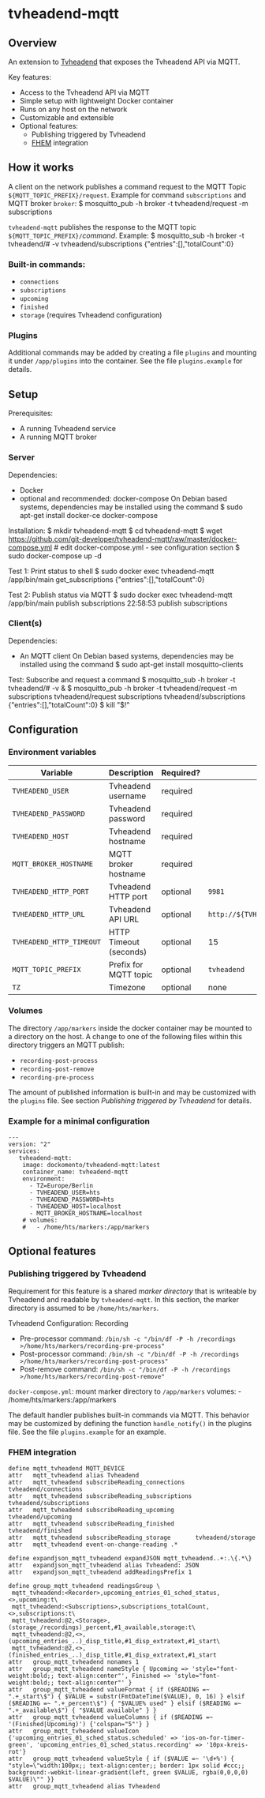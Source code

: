 # tvheadend-mqtt

## Overview
An extension to [Tvheadend](https://tvheadend.org/) that exposes the Tvheadend API via MQTT.

Key features:
- Access to the Tvheadend API via MQTT
- Simple setup with lightweight Docker container
- Runs on any host on the network
- Customizable and extensible
- Optional features:
  - Publishing triggered by Tvheadend
  - [FHEM](https://fhem.de) integration

## How it works
A client on the network publishes a command request to the MQTT Topic `${MQTT_TOPIC_PREFIX}/request`.
Example for command `subscriptions` and MQTT broker `broker`:
    $ mosquitto_pub -h broker -t tvheadend/request -m subscriptions

`tvheadend-mqtt` publishes the response to the MQTT topic `${MQTT_TOPIC_PREFIX}/`*command*. Example:
    $ mosquitto_sub -h broker -t tvheadend/# -v
    tvheadend/subscriptions {"entries":[],"totalCount":0}

### Built-in commands:
- `connections`
- `subscriptions`
- `upcoming`
- `finished`
- `storage` (requires Tvheadend configuration)

### Plugins
Additional commands may be added by creating a file `plugins` and mounting it under `/app/plugins` into the container.
See the file `plugins.example` for details.

## Setup
Prerequisites:
* A running Tvheadend service
* A running MQTT broker

### Server
Dependencies:
* Docker
* optional and recommended: docker-compose
On Debian based systems, dependencies may be installed using the command
    $ sudo apt-get install docker-ce docker-compose

Installation:
    $ mkdir tvheadend-mqtt
    $ cd tvheadend-mqtt
    $ wget https://github.com/git-developer/tvheadend-mqtt/raw/master/docker-compose.yml
    # edit docker-compose.yml - see configuration section
    $ sudo docker-compose up -d

Test 1: Print status to shell
    $ sudo docker exec tvheadend-mqtt /app/bin/main get_subscriptions
    {"entries":[],"totalCount":0}

Test 2: Publish status via MQTT
    $ sudo docker exec tvheadend-mqtt /app/bin/main publish subscriptions
    22:58:53 publish subscriptions

### Client(s)
Dependencies:
* An MQTT client
On Debian based systems, dependencies may be installed using the command
    $ sudo apt-get install mosquitto-clients

Test: Subscribe and request a command
    $ mosquitto_sub -h broker -t tvheadend/# -v &
    $ mosquitto_pub -h broker -t tvheadend/request -m subscriptions
    tvheadend/request subscriptions
    tvheadend/subscriptions {"entries":[],"totalCount":0}
    $ kill "$!"

## Configuration 
### Environment variables

| Variable                 | Description            | Required? |  Default     |
| ------------------------ | ---------------------- | --------- | ------------ |
| `TVHEADEND_USER`         | Tvheadend username     | required  |              |
| `TVHEADEND_PASSWORD`     | Tvheadend password     | required  |              |
| `TVHEADEND_HOST`         | Tvheadend hostname     | required  |              |
| `MQTT_BROKER_HOSTNAME`   | MQTT broker hostname   | required  |              |
| `TVHEADEND_HTTP_PORT`    | Tvheadend HTTP port    | optional  | `9981`       |
| `TVHEADEND_HTTP_URL`     | Tvheadend API URL      | optional  | `http://${TVHEADEND_HOST}:${TVHEADEND_HTTP_PORT}` |
| `TVHEADEND_HTTP_TIMEOUT` | HTTP Timeout (seconds) | optional  | 15           |
| `MQTT_TOPIC_PREFIX`      | Prefix for MQTT topic  | optional  | `tvheadend`  |
| `TZ`                     | Timezone               | optional  | none         |

### Volumes
The directory `/app/markers` inside the docker container may be mounted to a directory on the host.
A change to one of the following files within this directory triggers an MQTT publish:
* `recording-post-process`
* `recording-post-remove`
* `recording-pre-process`

The amount of published information is built-in and may be customized with the `plugins` file.
See section *Publishing triggered by Tvheadend* for details.

### Example for a minimal configuration
    ---
    version: "2"
    services:
       tvheadend-mqtt:
        image: dockomento/tvheadend-mqtt:latest
        container_name: tvheadend-mqtt
        environment:
          - TZ=Europe/Berlin
          - TVHEADEND_USER=hts
          - TVHEADEND_PASSWORD=hts
          - TVHEADEND_HOST=localhost
          - MQTT_BROKER_HOSTNAME=localhost
        # volumes:
        #   - /home/hts/markers:/app/markers

## Optional features
### Publishing triggered by Tvheadend
Requirement for this feature is a shared *marker directory* that is writeable by Tvheadend and readable by `tvheadend-mqtt`.
In this section, the marker directory is assumed to be `/home/hts/markers`.

Tvheadend Configuration: Recording
- Pre-processor command:  `/bin/sh -c "/bin/df -P -h /recordings >/home/hts/markers/recording-pre-process"`
- Post-processor command: `/bin/sh -c "/bin/df -P -h /recordings >/home/hts/markers/recording-post-process"`
- Post-remove command:    `/bin/sh -c "/bin/df -P -h /recordings >/home/hts/markers/recording-post-remove"`

`docker-compose.yml`: mount marker directory to `/app/markers`
        volumes:
          - /home/hts/markers:/app/markers

The default handler publishes built-in commands via MQTT. This behavior may be customized by
defining the function `handle_notify()` in the plugins file. See the file `plugins.example` for an example.


### FHEM integration
```
define mqtt_tvheadend MQTT_DEVICE
attr   mqtt_tvheadend alias Tvheadend
attr   mqtt_tvheadend subscribeReading_connections   tvheadend/connections
attr   mqtt_tvheadend subscribeReading_subscriptions tvheadend/subscriptions
attr   mqtt_tvheadend subscribeReading_upcoming      tvheadend/upcoming
attr   mqtt_tvheadend subscribeReading_finished      tvheadend/finished
attr   mqtt_tvheadend subscribeReading_storage       tvheadend/storage
attr   mqtt_tvheadend event-on-change-reading .*

define expandjson_mqtt_tvheadend expandJSON mqtt_tvheadend..+:.\{.*\}
attr   expandjson_mqtt_tvheadend alias Tvheadend: JSON
attr   expandjson_mqtt_tvheadend addReadingsPrefix 1

define group_mqtt_tvheadend readingsGroup \
 mqtt_tvheadend:<Recorder>,upcoming_entries_01_sched_status,<>,upcoming:t\
 mqtt_tvheadend:<Subscriptions>,subscriptions_totalCount,<>,subscriptions:t\
 mqtt_tvheadend:@2,<Storage>,(storage_/recordings)_percent,#1_available,storage:t\
 mqtt_tvheadend:@2,<>,(upcoming_entries_..)_disp_title,#1_disp_extratext,#1_start\
 mqtt_tvheadend:@2,<>,(finished_entries_..)_disp_title,#1_disp_extratext,#1_start
attr   group_mqtt_tvheadend nonames 1
attr   group_mqtt_tvheadend nameStyle { Upcoming => 'style="font-weight:bold;; text-align:center"', Finished => 'style="font-weight:bold;; text-align:center"' }
attr   group_mqtt_tvheadend valueFormat { if ($READING =~ ".+_start\$") { $VALUE = substr(FmtDateTime($VALUE), 0, 16) } elsif ($READING =~ ".+_percent\$") { "$VALUE% used" } elsif ($READING =~ ".+_available\$") { "$VALUE available" } }
attr   group_mqtt_tvheadend valueColumns { if ($READING =~ '(Finished|Upcoming)') {'colspan="5"'} }
attr   group_mqtt_tvheadend valueIcon {'upcoming_entries_01_sched_status.scheduled' => 'ios-on-for-timer-green', 'upcoming_entries_01_sched_status.recording' => '10px-kreis-rot'}
attr   group_mqtt_tvheadend valueStyle { if ($VALUE =~ '\d+%') { "style=\"width:100px;; text-align:center;; border: 1px solid #ccc;; background:-webkit-linear-gradient(left, green $VALUE, rgba(0,0,0,0) $VALUE)\"" }}
attr   group_mqtt_tvheadend alias Tvheadend
```
